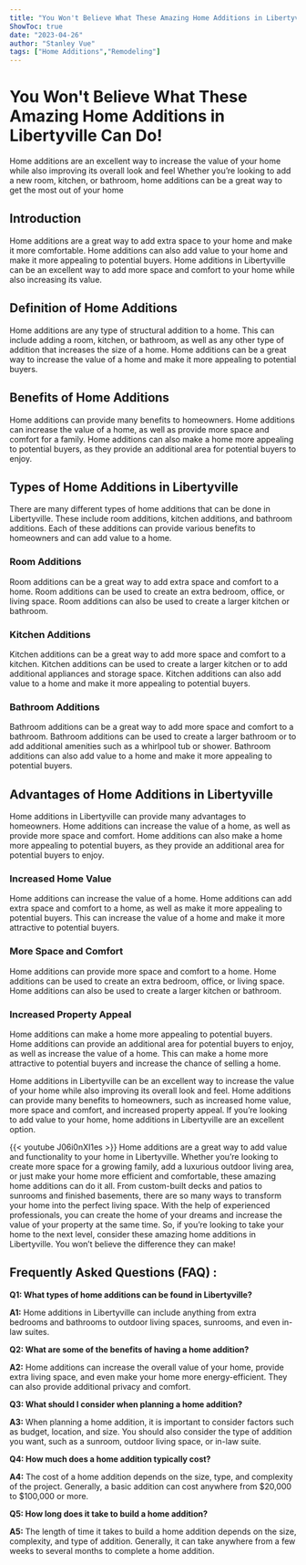 ```yaml
---
title: "You Won't Believe What These Amazing Home Additions in Libertyville Can Do!"
ShowToc: true 
date: "2023-04-26"
author: "Stanley Vue" 
tags: ["Home Additions","Remodeling"]
---
```

# You Won't Believe What These Amazing Home Additions in Libertyville Can Do!

Home additions are an excellent way to increase the value of your home while also improving its overall look and feel Whether you’re looking to add a new room, kitchen, or bathroom, home additions can be a great way to get the most out of your home

## Introduction 

Home additions are a great way to add extra space to your home and make it more comfortable. Home additions can also add value to your home and make it more appealing to potential buyers. Home additions in Libertyville can be an excellent way to add more space and comfort to your home while also increasing its value. 

## Definition of Home Additions 

Home additions are any type of structural addition to a home. This can include adding a room, kitchen, or bathroom, as well as any other type of addition that increases the size of a home. Home additions can be a great way to increase the value of a home and make it more appealing to potential buyers. 

## Benefits of Home Additions 

Home additions can provide many benefits to homeowners. Home additions can increase the value of a home, as well as provide more space and comfort for a family. Home additions can also make a home more appealing to potential buyers, as they provide an additional area for potential buyers to enjoy. 

## Types of Home Additions in Libertyville 

There are many different types of home additions that can be done in Libertyville. These include room additions, kitchen additions, and bathroom additions. Each of these additions can provide various benefits to homeowners and can add value to a home. 

### Room Additions 

Room additions can be a great way to add extra space and comfort to a home. Room additions can be used to create an extra bedroom, office, or living space. Room additions can also be used to create a larger kitchen or bathroom. 

### Kitchen Additions 

Kitchen additions can be a great way to add more space and comfort to a kitchen. Kitchen additions can be used to create a larger kitchen or to add additional appliances and storage space. Kitchen additions can also add value to a home and make it more appealing to potential buyers. 

### Bathroom Additions 

Bathroom additions can be a great way to add more space and comfort to a bathroom. Bathroom additions can be used to create a larger bathroom or to add additional amenities such as a whirlpool tub or shower. Bathroom additions can also add value to a home and make it more appealing to potential buyers. 

## Advantages of Home Additions in Libertyville 

Home additions in Libertyville can provide many advantages to homeowners. Home additions can increase the value of a home, as well as provide more space and comfort. Home additions can also make a home more appealing to potential buyers, as they provide an additional area for potential buyers to enjoy. 

### Increased Home Value 

Home additions can increase the value of a home. Home additions can add extra space and comfort to a home, as well as make it more appealing to potential buyers. This can increase the value of a home and make it more attractive to potential buyers. 

### More Space and Comfort 

Home additions can provide more space and comfort to a home. Home additions can be used to create an extra bedroom, office, or living space. Home additions can also be used to create a larger kitchen or bathroom. 

### Increased Property Appeal 

Home additions can make a home more appealing to potential buyers. Home additions can provide an additional area for potential buyers to enjoy, as well as increase the value of a home. This can make a home more attractive to potential buyers and increase the chance of selling a home. 

Home additions in Libertyville can be an excellent way to increase the value of your home while also improving its overall look and feel. Home additions can provide many benefits to homeowners, such as increased home value, more space and comfort, and increased property appeal. If you’re looking to add value to your home, home additions in Libertyville are an excellent option.

{{< youtube J06i0nXI1es >}} 
Home additions are a great way to add value and functionality to your home in Libertyville. Whether you’re looking to create more space for a growing family, add a luxurious outdoor living area, or just make your home more efficient and comfortable, these amazing home additions can do it all. From custom-built decks and patios to sunrooms and finished basements, there are so many ways to transform your home into the perfect living space. With the help of experienced professionals, you can create the home of your dreams and increase the value of your property at the same time. So, if you’re looking to take your home to the next level, consider these amazing home additions in Libertyville. You won’t believe the difference they can make!

## Frequently Asked Questions (FAQ) :
**Q1: What types of home additions can be found in Libertyville?**

**A1:** Home additions in Libertyville can include anything from extra bedrooms and bathrooms to outdoor living spaces, sunrooms, and even in-law suites. 

**Q2: What are some of the benefits of having a home addition?**

**A2:** Home additions can increase the overall value of your home, provide extra living space, and even make your home more energy-efficient. They can also provide additional privacy and comfort. 

**Q3: What should I consider when planning a home addition?**

**A3:** When planning a home addition, it is important to consider factors such as budget, location, and size. You should also consider the type of addition you want, such as a sunroom, outdoor living space, or in-law suite. 

**Q4: How much does a home addition typically cost?**

**A4:** The cost of a home addition depends on the size, type, and complexity of the project. Generally, a basic addition can cost anywhere from $20,000 to $100,000 or more. 

**Q5: How long does it take to build a home addition?**

**A5:** The length of time it takes to build a home addition depends on the size, complexity, and type of addition. Generally, it can take anywhere from a few weeks to several months to complete a home addition.



